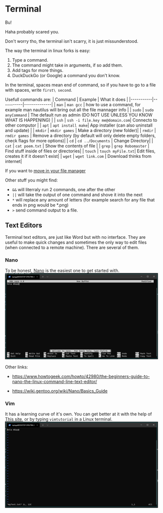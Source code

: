 # Terminal

Bu!

Haha probably scared you. 

Don't worry tho, the terminal isn't scarry, it is just missunderstood.

The way the terminal in linux forks is easy: 

1. Type a command.
2. The command might take in arguments, if so add them.
3. Add tags for more things.
4. DuckDuckGo (or Google) a command you don't know.

In the terminal, spaces mean end of command, so if you have to go to a file with spaces, write `first\ second`.

Usefull commands are:
| Command   | Example   | What it does |
|-----------|-----------|--------------|
| `man`     | `man gcc`         | how to use a command, for example man nautilus will bring out all the file mannager info |
| `sudo`    | `sudo anyCommand` | The default run as admin (DO NOT USE UNLESS YOU KNOW WHAT IS HAPPENING) |
| `ssh`     | `ssh -i file.key me@domain.com`| Connecto to other computor | 
| `apt`     | `apt install make`| App installer (can also uninstall and update) | 
| `mkdir`   | `mkdir games`     | Make a directory (new folder)| 
| `rmdir`   | `rmdir games`     | Remove a directory (by default will only delete empty folders, check flags for more options)| 
| `cd`      | `cd ../Documents` | Change Directory| 
| `cat`     | `cat poem.txt`    | Show the contents of file | 
| `grep`    | `grep Robomaster` | Find stuff inside of files or directories| 
| `touch`   | `touch myFile.txt`| Edit files, creates it if it doesn't exist| 
| `wget`    | `wget link.com`   | Download thinks from internet| 

If you want to [move in your file manager](https://ubuntu.com/tutorials/command-line-for-beginners#1-overview)

Other stuff you might find:

- `&&` will literraly run 2 commands, one after the other
- `||` will take the output of one command and shove it into the next
- `*` will replace any amount of letters (for example search for any file that ends in png would be *.png)
- `>` send command output to a file. 
## Text Editors

Terminal text editors, are just like Word but with no interface. They are useful to make quick changes and sometimes the only way to edit files (when connected to a remote machine). There are several of them.  

### Nano
To be honest, [Nano](https://www.nano-editor.org/) is the easiest one to get started with. 
<img src="imgSuggTools/RM_Nano.png" alt="Nano preview" />

Other links: 
* https://www.howtogeek.com/howto/42980/the-beginners-guide-to-nano-the-linux-command-line-text-editor/

* https://wiki.gentoo.org/wiki/Nano/Basics_Guide

### Vim
It has a learning curve of it's own. You can get better at it with the help of [This site](https://www.openvim.com/), or by typing `vimtutorial` in a Linux terminal. 
<img src="imgSuggTools/RM_vim.png" alt="Vim preview" />